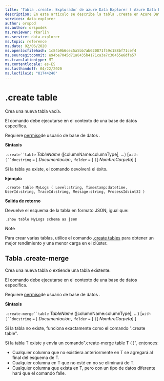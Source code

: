 ```yaml
---
title: 'Tabla .create: Explorador de azure Data Explorer ( Azure Data Explorer) Microsoft Docs'
description: En este artículo se describe la tabla .create en Azure Data Explorer.
services: data-explorer
author: orspod
ms.author: orspodek
ms.reviewer: rkarlin
ms.service: data-explorer
ms.topic: reference
ms.date: 02/06/2020
ms.openlocfilehash: 1c84b9b6cec5a5bb7ab620871f59c188bf71cef4
ms.sourcegitcommit: e94be7045d71a0435b4171ca3a7c30455e6dfa57
ms.translationtype: MT
ms.contentlocale: es-ES
ms.lasthandoff: 04/22/2020
ms.locfileid: "81744240"
---
```

# <a name="create-table"></a>.create table

Crea una nueva tabla vacía.

El comando debe ejecutarse en el contexto de una base de datos específica.

Requiere [permiso](../management/access-control/role-based-authorization.md)de usuario de base de datos .

**Sintaxis**

`.create``table` *TableName* ([columnName:columnType], ...)  [`with` `(``docstring` `=` [ *Documentación*`,` `folder` `=` ] `)`[ *NombreCarpeta*] ]

Si la tabla ya existe, el comando devolverá el éxito.

**Ejemplo** 

```kusto
.create table MyLogs ( Level:string, Timestamp:datetime, UserId:string, TraceId:string, Message:string, ProcessId:int32 ) 
```
 
**Salida de retorno**

Devuelve el esquema de la tabla en formato JSON, igual que:

```kusto
.show table MyLogs schema as json
```

> [!NOTE]
> Para crear varias tablas, utilice el comando [.create tables](/create-tables.md) para obtener un mejor rendimiento y una menor carga en el clúster.

## <a name="create-merge-table"></a>Tabla .create-merge

Crea una nueva tabla o extiende una tabla existente. 

El comando debe ejecutarse en el contexto de una base de datos específica. 

Requiere [permiso](../management/access-control/role-based-authorization.md)de usuario de base de datos .

**Sintaxis**

`.create-merge``table` *TableName* ([columnName:columnType], ...)  [`with` `(``docstring` `=` [ *Documentación*`,` `folder` `=` ] `)`[ *NombreCarpeta*] ]

Si la tabla no existe, funciona exactamente como el comando ".create table".

Si la tabla T existe y envía un comando<columns specification>".create-merge table T ( )", entonces:

* Cualquier columna <columns specification> que no existiera anteriormente en T se agregará al final del esquema de T.
* Cualquier columna en T <columns specification> que no esté en no se eliminará de T.
* Cualquier columna <columns specification> que exista en T, pero con un tipo de datos diferente hará que el comando falle.
